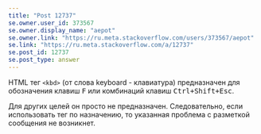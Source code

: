 ```yaml
---
title: "Post 12737"
se.owner.user_id: 373567
se.owner.display_name: "aepot"
se.owner.link: "https://ru.meta.stackoverflow.com/users/373567/aepot"
se.link: "https://ru.meta.stackoverflow.com/a/12737"
se.post_id: 12737
se.post_type: answer
---
```

<p>HTML тег <code>&lt;kbd&gt;</code> (от слова keyboard - клавиатура) предназначен для обозначения клавиш <kbd>F</kbd> или комбинаций клавиш <kbd>Ctrl+Shift+Esc</kbd>.</p>
<p>Для других целей он просто не предназначен. Следовательно, если использовать тег по назначению, то указанная проблема с разметкой сообщения не возникнет.</p>
